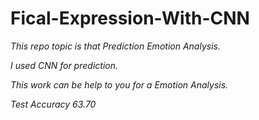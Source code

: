 # Fical-Expression-With-CNN

*This repo topic is that Prediction Emotion Analysis.*

*I used CNN for prediction.* 

*This work can be help to you for a Emotion Analysis.* 

*Test Accuracy 63.70*
